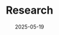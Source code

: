 ---
title: 'Research'
date: 2025-05-19
type: landing

design:
  # Section spacing
  spacing: '6rem'

# Page sections
sections:

  - block: markdown
    content:
      title: 'Research Interests'
      subtitle: ''
      text: |-
       <div class="expertise-block">
        Chunxiang Wang received his B.Eng. in Automation from Harbin Institute of Technology (2015–2019). From 2018 to 2021, he was with the lab of Prof. Huijun Gao, where he worked on robotic micromanipulation for zebrafish microinjection, participating in the development of 3D calibration, visual feedback, non-invasive object capture, and 3D posture control systems. He also independently developed a multi-object tracking system for zebrafish larvae under high density and occlusions.

        Since 2021, he has been a Ph.D. student in the D-PI at MPI-IS and D-ITET at ETH Zürich. His research focuses on soft millirobots with novel functionalities, integrating computer vision and closed-loop magnetic actuation. His expertise spans soft robot design and fabrication, robot mechanics and magnetic actuation, image processing, medical imaging, and closed-loop control systems, such as the dual-robotic arm integrating ultrasound imaging and magnetic actuation, C-arm fluoroscopy and magnetic actuation.
    design:
      columns: '1'
      spacing:
        padding: [0, 0, 0, 0]

  - block: collection
    id: papers
    content:
      title: Featured Publications
      filters:
        folders:
          - publication
        featured_only: true
    design:
      view: article-grid
      fill_image: false
      columns: 2

  - block: collection
    content:
      title: Recent Publications
      text: ""
      filters:
        folders:
          - publication
        exclude_featured: false
    design:
      view: citation

    
  - block: markdown
    content:
      title: 'Peer Reviewer'
      subtitle: ''
      text: |-
       <div class="expertise-block">

        - IEEE/ASME Transactions on Mechatronics (T-Mech)
        - IEEE Transactions on Cybernetics
        - IEEE International Conference on Robotics and Automation (ICRA)
        - Research
    design:
      columns: '1'
      spacing:
        padding: [0, 0, 0, 0]

  - block: markdown
    content:
      title: Media Recognition
      subtitle: ''
      text: |-
       <div class="expertise-block">
       
       * 2025.02.05 
       <a href="https://www.linkedin.com/posts/max-planck-queensland-centre-mpqc-03028026a_magnetic-miniature-robots-ugcPost-7287682651451273216-MOvE?utm_source=share&utm_medium=member_desktop&rcm=ACoAAEQCrHQBeRa1Fh25c1_EHGSjdynZ1k8NozI" target="_blank" rel="noopener noreferrer">Scientists at the Max Planck Institute for Intelligent Systems have developed a method to deploy hashtag#magnetic hashtag miniature hashtag#robots through hashtag 3D networks mimicking blood vessels.</a>

       * 2025.01.01 
       <a href="https://m.weibo.cn/status/5118054264999198?wm=3333_2001&from=10EC293010&sourcetype=weixin&s_trans=2011592975765_5118054264999198&s_channel=5&jumpfrom=weibocom" target="_blank" rel="noopener noreferrer">Scientists develop a multi-magnetic microrobot control system to independently control multiple robots in complex 3D environments.</a>

       * 2024.11.15 
       <a href="https://healthcare-in-europe.com/en/news/3d-robot-navigation-multi-site-medical-procedures.html?utm_source=dlvr.it&utm_medium=twitter" target="_blank" rel="noopener noreferrer">3D robot navigation could enable multi-site medical procedures.</a>
       
       * 2023.07.27 
       <a href="https://m.weibo.cn/status/4927462331653267?jumpfrom=weibocom&wm=3333_2001&from=10D7293010&sourcetype=weixin&s_trans=2011592975765_4927462331653267&s_channel=4" target="_blank" rel="noopener noreferrer">The Max Planck team develops a wireless miniature soft robot capable of measuring the physiological properties of biological tissues.</a>

    design:
      columns: '1'
      spacing:
        padding: [0, 0, 0, 0]

---